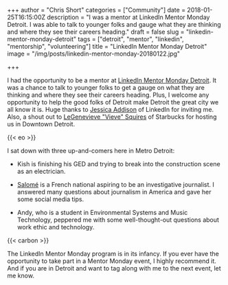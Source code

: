 +++
author = "Chris Short"
categories = ["Community"]
date = 2018-01-25T16:15:00Z
description = "I was a mentor at LinkedIn Mentor Monday Detroit. I was able to talk to younger folks and gauge what they are thinking and where they see their careers heading."
draft = false
slug = "linkedin-mentor-monday-detroit"
tags = ["detroit", "mentor", "linkedin", "mentorship", "volunteering"]
title = "LinkedIn Mentor Monday Detroit"
image = "/img/posts/linkedin-mentor-monday-20180122.jpg"

+++

I had the opportunity to be a mentor at [LinkedIn Mentor Monday Detroit](https://www.linkedin.com/feed/update/activity:6362098620212273152/). It was a chance to talk to younger folks to get a gauge on what they are thinking and where they see their careers heading. Plus, I welcome any opportunity to help the good folks of Detroit make Detroit the great city we all know it is. Huge thanks to [Jessica Addison](https://www.linkedin.com/in/jessicaaddison/) of LinkedIn for inviting me. Also, a shout out to [LeGenevieve "Vieve" Squires](https://www.linkedin.com/in/legenevieve-squires-b19448122/) of Starbucks for hosting us in Downtown Detroit.

{{< eo >}}

I sat down with three up-and-comers here in Metro Detroit:

* Kish is finishing his GED and trying to break into the construction scene as an electrician.

* [Salomé](https://www.linkedin.com/in/salomé-mesdesirs-4119b6aa/) is a French national aspiring to be an investigative journalist. I answered many questions about journalism in America and gave her some social media tips.

* Andy, who is a student in Environmental Systems and Music Technology, peppered me with some well-thought-out questions about work ethic and technology.

{{< carbon >}}

The LinkedIn Mentor Monday program is in its infancy. If you ever have the opportunity to take part in a Mentor Monday event, I highly recommend it. And if you are in Detroit and want to tag along with me to the next event, let me know.